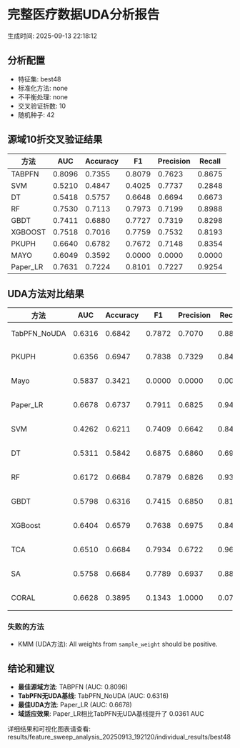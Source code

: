 # 完整医疗数据UDA分析报告

生成时间: 2025-09-13 22:18:12

## 分析配置

- 特征集: best48
- 标准化方法: none
- 不平衡处理: none
- 交叉验证折数: 10
- 随机种子: 42

## 源域10折交叉验证结果

| 方法 | AUC | Accuracy | F1 | Precision | Recall |
|------|-----|----------|----|-----------| -------|
| TABPFN | 0.8096 | 0.7355 | 0.8079 | 0.7623 | 0.8675 |
| SVM | 0.5210 | 0.4847 | 0.4025 | 0.7737 | 0.2848 |
| DT | 0.5418 | 0.5757 | 0.6648 | 0.6694 | 0.6673 |
| RF | 0.7530 | 0.7113 | 0.7973 | 0.7199 | 0.8988 |
| GBDT | 0.7411 | 0.6880 | 0.7727 | 0.7319 | 0.8298 |
| XGBOOST | 0.7518 | 0.7016 | 0.7759 | 0.7532 | 0.8193 |
| PKUPH | 0.6640 | 0.6782 | 0.7672 | 0.7148 | 0.8354 |
| MAYO | 0.6049 | 0.3592 | 0.0000 | 0.0000 | 0.0000 |
| Paper_LR | 0.7631 | 0.7224 | 0.8101 | 0.7227 | 0.9254 |

## UDA方法对比结果

| 方法 | AUC | Accuracy | F1 | Precision | Recall | 类型 |
|------|-----|----------|----|-----------| -------|------|
| TabPFN_NoUDA | 0.6316 | 0.6842 | 0.7872 | 0.7070 | 0.8880 | TabPFN基线 |
| PKUPH | 0.6356 | 0.6947 | 0.7838 | 0.7329 | 0.8474 | 传统基线 |
| Mayo | 0.5837 | 0.3421 | 0.0000 | 0.0000 | 0.0000 | 传统基线 |
| Paper_LR | 0.6678 | 0.6737 | 0.7911 | 0.6825 | 0.9429 | 传统基线 |
| SVM | 0.4262 | 0.6211 | 0.7409 | 0.6642 | 0.8474 | 机器学习基线 |
| DT | 0.5311 | 0.5842 | 0.6875 | 0.6860 | 0.6955 | 机器学习基线 |
| RF | 0.6172 | 0.6684 | 0.7879 | 0.6826 | 0.9346 | 机器学习基线 |
| GBDT | 0.5798 | 0.6316 | 0.7415 | 0.6850 | 0.8154 | 机器学习基线 |
| XGBoost | 0.6404 | 0.6579 | 0.7638 | 0.6975 | 0.8474 | 机器学习基线 |
| TCA | 0.6510 | 0.6684 | 0.7934 | 0.6722 | 0.9680 | UDA方法 |
| SA | 0.5758 | 0.6684 | 0.7789 | 0.6937 | 0.8880 | UDA方法 |
| CORAL | 0.6628 | 0.3895 | 0.1343 | 1.0000 | 0.0720 | UDA方法 |

### 失败的方法

- KMM (UDA方法): All weights from `sample_weight` should be positive.

## 结论和建议

- **最佳源域方法**: TABPFN (AUC: 0.8096)
- **TabPFN无UDA基线**: TabPFN_NoUDA (AUC: 0.6316)
- **最佳UDA方法**: Paper_LR (AUC: 0.6678)
- **域适应效果**: Paper_LR相比TabPFN无UDA基线提升了 0.0361 AUC

详细结果和可视化图表请查看: results/feature_sweep_analysis_20250913_192120/individual_results/best48